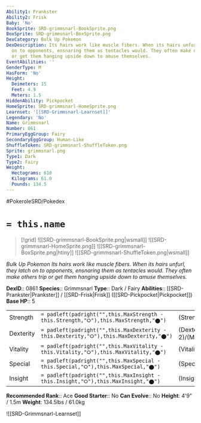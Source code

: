 ```yaml
---
Ability1: Prankster
Ability2: Frisk
Baby: 'No'
BookSprite: SRD-grimmsnarl-BookSprite.png
BoxSprite: SRD-grimmsnarl-BoxSprite.png
DexCategory: Bulk Up Pokemon
DexDescription: Its hairs work like muscle fibers. When its hairs unfurl, they latch
  on to opponents, ensnaring them as tentacles would. They often make others trip
  or get them hanging upside down to amuse themselves.
EventAbilities: ''
GenderType: M
HasForm: 'No'
Height:
  Deimeters: 15
  Feet: 4.9
  Meters: 1.5
HiddenAbility: Pickpocket
HomeSprite: SRD-grimmsnarl-HomeSprite.png
Learnset: '[[SRD-Grimmsnarl-Learnset]]'
Legendary: 'No'
Name: Grimmsnarl
Number: 861
PrimaryEggGroup: Fairy
SecondaryEggGroup: Human-Like
ShuffleToken: SRD-grimmsnarl-ShuffleToken.png
Sprite: grimmsnarl.png
Type1: Dark
Type2: Fairy
Weight:
  Hectograms: 610
  Kilograms: 61.0
  Pounds: 134.5
---
```


#PokeroleSRD/Pokedex

# `= this.name`

> [!grid]
> ![[SRD-grimmsnarl-BookSprite.png|wsmall]]
> ![[SRD-grimmsnarl-HomeSprite.png]]
> ![[SRD-grimmsnarl-BoxSprite.png|htiny]]
> ![[SRD-grimmsnarl-ShuffleToken.png|wsmall]]


*Bulk Up Pokemon*
*Its hairs work like muscle fibers. When its hairs unfurl, they latch on to opponents, ensnaring them as tentacles would. They often make others trip or get them hanging upside down to amuse themselves.*

**DexID**:: 0861
**Species**:: Grimmsnarl
**Type**:: Dark / Fairy
**Abilities**:: [[SRD-Prankster|Prankster]] / [[SRD-Frisk|Frisk]] ([[SRD-Pickpocket|Pickpocket]])
**Base HP**:: 5

|           |                                                                                        |                                          |
| --------- | -------------------------------------------------------------------------------------- | ---------------------------------------- |
| Strength  | `= padleft(padright("",this.MaxStrength - this.Strength,"⭘"),this.MaxStrength,"⬤")`    | (Strength::3)/(MaxStrength::7)   |
| Dexterity | `= padleft(padright("",this.MaxDexterity - this.Dexterity,"⭘"),this.MaxDexterity,"⬤")` | (Dexterity:: 2)/(MaxDexterity::4) |
| Vitality  | `= padleft(padright("",this.MaxVitality - this.Vitality,"⭘"),this.MaxVitality,"⬤")`    | (Vitality::2)/(MaxVitality::4)   |
| Special   | `= padleft(padright("",this.MaxSpecial - this.Special,"⭘"),this.MaxSpecial,"⬤")`       | (Special::3)/(MaxSpecial::6)     |
| Insight   | `= padleft(padright("",this.MaxInsight - this.Insight,"⭘"),this.MaxInsight,"⬤")`       | (Insight::2)/(MaxInsight::5)     |


**Recommended Rank**:: Ace
**Good Starter**:: No
**Can Evolve**:: No
**Height**: 4'9" / 1.5m
**Weight**: 134.5lbs / 61.0kg

![[SRD-Grimmsnarl-Learnset]]